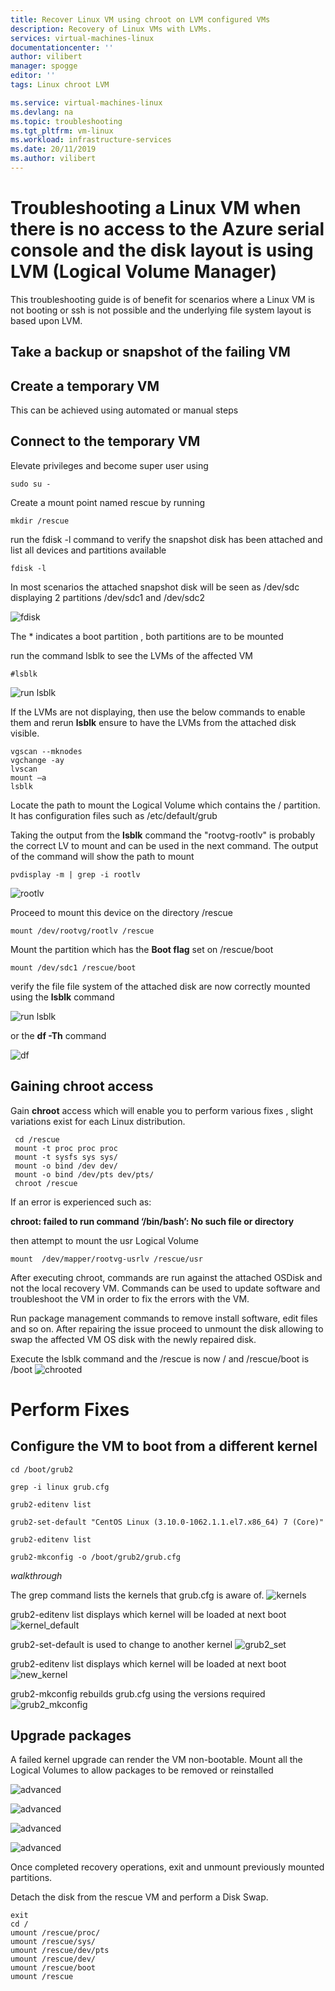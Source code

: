 ```yaml
---
title: Recover Linux VM using chroot on LVM configured VMs
description: Recovery of Linux VMs with LVMs. 
services: virtual-machines-linux
documentationcenter: ''
author: vilibert
manager: spogge
editor: ''
tags: Linux chroot LVM

ms.service: virtual-machines-linux
ms.devlang: na
ms.topic: troubleshooting
ms.tgt_pltfrm: vm-linux
ms.workload: infrastructure-services
ms.date: 20/11/2019
ms.author: vilibert
---
```


# Troubleshooting a Linux VM when there is no access to the Azure serial console and the disk layout is using LVM (Logical Volume Manager)

This troubleshooting guide is of benefit for scenarios where a Linux VM is not booting or ssh is not possible and the underlying file system layout is based upon LVM.

## Take a backup or snapshot of the failing VM

## Create a temporary VM
This can be achieved using automated or manual steps

## Connect to the temporary VM

Elevate privileges and become super user using

```
sudo su -
```
Create a mount point named rescue by running

```
mkdir /rescue
```

run the fdisk -l command to verify the snapshot disk has been attached and list all devices and partitions available

```
fdisk -l
```

In most scenarios the attached snapshot disk will be seen as /dev/sdc displaying 2 partitions /dev/sdc1 and /dev/sdc2

![fdisk](./media/chroot-lvm/fdisk_output_sdc.png)

The * indicates a boot partition , both partitions are to be mounted


run the command lsblk to see the LVMs of the affected VM

```
#lsblk
```

![run lsblk](./media/chroot-lvm/lsblk_output_mounted.png)


If the LVMs are not displaying, then use the below commands to enable them and rerun **lsblk** ensure to have the LVMs from the attached disk visible.

```
vgscan --mknodes
vgchange -ay
lvscan
mount –a
lsblk
```

Locate the path to mount the Logical Volume which contains the / partition. It has configuration files such as /etc/default/grub

Taking the output from the **lsblk** command the "rootvg-rootlv" is probably the correct LV to mount and can be used in the next command.
The output of the command will show the path to mount

```
pvdisplay -m | grep -i rootlv
```

![rootlv](./media/chroot-lvm/locate_rootlv.png)

Proceed to mount this device on the directory /rescue

```
mount /dev/rootvg/rootlv /rescue
```

Mount the partition which has the **Boot flag**
 set on /rescue/boot
```
mount /dev/sdc1 /rescue/boot
```


verify the file file system of the attached disk are now correctly mounted using the **lsblk** command


![run lsblk](./media/chroot-lvm/lsblk_output.png)

or the **df -Th** command

![df](./media/chroot-lvm/df_output.png)

## Gaining chroot access

Gain **chroot** access which will enable you to perform various fixes , slight variations exist for each Linux distribution.

```
 cd /rescue​
 mount -t proc proc proc
 mount -t sysfs sys sys/​
 mount -o bind /dev dev/​
 mount -o bind /dev/pts dev/pts/​
 chroot /rescue​
```

If an error is experienced such as:

**chroot: failed to run command ‘/bin/bash’: No such file or directory**

then attempt to mount the usr Logical Volume

```
mount  /dev/mapper/rootvg-usrlv /rescue/usr
```
After executing chroot, commands are run against the attached OSDisk and not the local recovery VM. Commands can be used to update software and troubleshoot the VM in order to fix the errors with the VM.

Run package management commands to remove install software, edit files and so on.
After repairing the issue proceed to unmount the disk allowing to swap the affected VM OS disk with the newly repaired disk.

Execute the lsblk command and the /rescue is now / and /rescue/boot is /boot
![chrooted](./media/chroot-lvm/chrooted.png)

# Perform Fixes

## Configure the VM to boot from a different kernel

```
cd /boot/grub2

grep -i linux grub.cfg

grub2-editenv list

grub2-set-default "CentOS Linux (3.10.0-1062.1.1.el7.x86_64) 7 (Core)"

grub2-editenv list

grub2-mkconfig -o /boot/grub2/grub.cfg
```

*walkthrough*

The grep command lists the kernels that grub.cfg is aware of.
![kernels](./media/chroot-lvm/kernels.png)

grub2-editenv list displays which kernel will be loaded at next boot
![kernel_default](./media/chroot-lvm/kernel_default.png)

grub2-set-default is used to change to another kernel
![grub2_set](./media/chroot-lvm/grub2_set_default.png)

grub2-editenv list displays which kernel will be loaded at next boot
![new_kernel](./media/chroot-lvm/kernel_new.png)

grub2-mkconfig rebuilds grub.cfg using the versions required
![grub2_mkconfig](./media/chroot-lvm/grub2_mkconfig.png)






## Upgrade packages

A failed kernel upgrade can render the VM non-bootable.
Mount all the Logical Volumes to allow packages to be removed or reinstalled

![advanced](./media/chroot-lvm/advanced.png)

![advanced](./media/chroot-lvm/chroot_all_mounts.png)

![advanced](./media/chroot-lvm/rpm_kernel.png)

![advanced](./media/chroot-lvm/rpm_remove_kernel.png)

Once completed recovery operations, exit and unmount previously mounted partitions.

Detach the disk from the rescue VM and perform a Disk Swap.

```
exit
cd /
umount /rescue/proc/
umount /rescue/sys/
umount /rescue/dev/pts
umount /rescue/dev/
umount /rescue/boot
umount /rescue
```